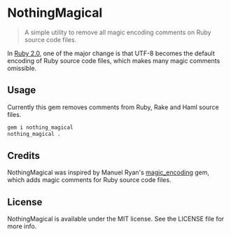 # NothingMagical

> A simple utility to remove all magic encoding comments on Ruby source code files.

In [Ruby 2.0](http://www.ruby-lang.org/en/news/2013/02/24/ruby-2-0-0-p0-is-released/), one of the major change is that UTF-8 becomes the default encoding of Ruby source code files, which makes many magic comments omissible.

## Usage

Currently this gem removes comments from Ruby, Rake and Haml source files.

```bash
gem i nothing_magical
nothing_magical .
```	

## Credits

NothingMagical was inspired by Manuel Ryan's [magic_encoding](https://github.com/m-ryan/magic_encoding) gem, which adds magic comments for Ruby source code files.

## License

NothingMagical is available under the MIT license. See the LICENSE file for more info.